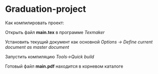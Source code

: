 # Graduation-project


Как компилировать проект:

Открыть файл **main.tex** в программе *Texmaker*

Установить текущий документ как основной *Options -> Define current document as master document*

Запустить компиляцию *Tools->Quick build* 

Готовый файл **main.pdf** находится в корневом каталоге 
